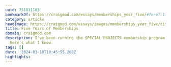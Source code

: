 ```yaml
---
uuid: 751831183
bookmarkOf: https://craigmod.com/essays/memberships_year_five/#fnref:11
category: article
headImage: https://craigmod.com/essays/images/memberships_year_five/title-year-five-small.jpg
title: Five Years of Memberships
domain: craigmod.com
description: I've been running the SPECIAL PROJECTS membership program for five years;
  here's what I know.
tags: []
date: '2024-03-10T19:45:55.209Z'
highlights: 
---
```



